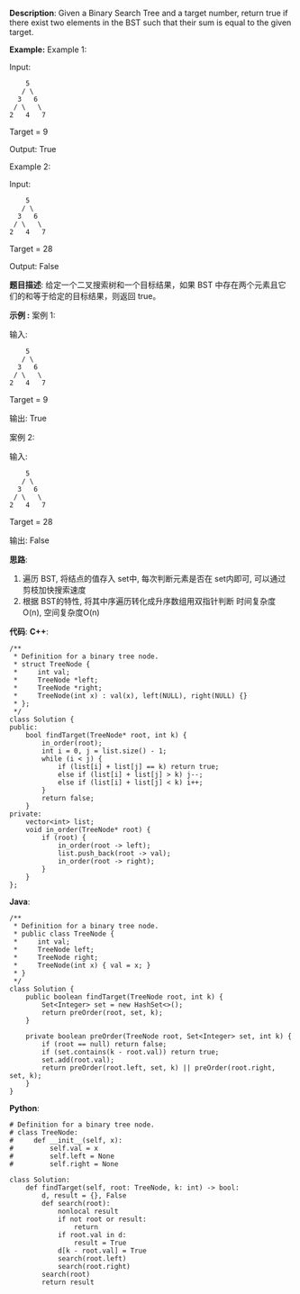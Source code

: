 __Description__:
Given a Binary Search Tree and a target number, return true if there exist two elements in the BST such that their sum is equal to the given target.

__Example:__
Example 1:

Input: 
```
    5
   / \
  3   6
 / \   \
2   4   7
```
Target = 9

Output: True
 

Example 2:

Input: 
```
    5
   / \
  3   6
 / \   \
2   4   7
```
Target = 28

Output: False

__题目描述__:
给定一个二叉搜索树和一个目标结果，如果 BST 中存在两个元素且它们的和等于给定的目标结果，则返回 true。

__示例 :__
案例 1:

输入: 
```
    5
   / \
  3   6
 / \   \
2   4   7
```
Target = 9

输出: True
 

案例 2:

输入: 
```
    5
   / \
  3   6
 / \   \
2   4   7
```
Target = 28

输出: False

__思路__:
1. 遍历 BST, 将结点的值存入 set中, 每次判断元素是否在 set内即可, 可以通过剪枝加快搜索速度
2. 根据 BST的特性, 将其中序遍历转化成升序数组用双指针判断
时间复杂度O(n), 空间复杂度O(n)

__代码__:
__C++__:
```
/**
 * Definition for a binary tree node.
 * struct TreeNode {
 *     int val;
 *     TreeNode *left;
 *     TreeNode *right;
 *     TreeNode(int x) : val(x), left(NULL), right(NULL) {}
 * };
 */
class Solution {
public:
    bool findTarget(TreeNode* root, int k) {
        in_order(root);
        int i = 0, j = list.size() - 1;
        while (i < j) {
            if (list[i] + list[j] == k) return true;
            else if (list[i] + list[j] > k) j--;
            else if (list[i] + list[j] < k) i++;
        }
        return false;
    }
private:
    vector<int> list;
    void in_order(TreeNode* root) {
        if (root) {
            in_order(root -> left);
            list.push_back(root -> val);
            in_order(root -> right);
        }
    }
};
```

__Java__:
```
/**
 * Definition for a binary tree node.
 * public class TreeNode {
 *     int val;
 *     TreeNode left;
 *     TreeNode right;
 *     TreeNode(int x) { val = x; }
 * }
 */
class Solution {
    public boolean findTarget(TreeNode root, int k) {
        Set<Integer> set = new HashSet<>();
        return preOrder(root, set, k);
    }
    
    private boolean preOrder(TreeNode root, Set<Integer> set, int k) {
        if (root == null) return false;
        if (set.contains(k - root.val)) return true;
        set.add(root.val);
        return preOrder(root.left, set, k) || preOrder(root.right, set, k);
    }
}
```

__Python__:
```
# Definition for a binary tree node.
# class TreeNode:
#     def __init__(self, x):
#         self.val = x
#         self.left = None
#         self.right = None

class Solution:
    def findTarget(self, root: TreeNode, k: int) -> bool:
        d, result = {}, False
        def search(root):
            nonlocal result
            if not root or result:
                return
            if root.val in d:
                result = True
            d[k - root.val] = True
            search(root.left)
            search(root.right)
        search(root)
        return result
```